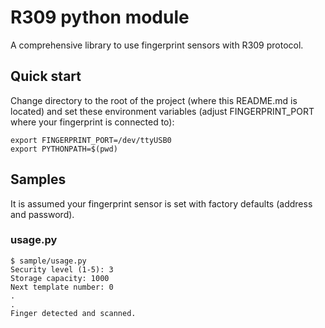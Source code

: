 # R309 python module

A comprehensive library to use fingerprint sensors with R309 protocol.

## Quick start

Change directory to the root of the project (where this README.md is located)
and set these environment variables (adjust FINGERPRINT\_PORT where your
fingerprint is connected to):

	export FINGERPRINT_PORT=/dev/ttyUSB0
	export PYTHONPATH=$(pwd)

## Samples

It is assumed your fingerprint sensor is set with factory defaults (address
and password).

### usage.py

```
$ sample/usage.py 
Security level (1-5): 3
Storage capacity: 1000
Next template number: 0
.
.
Finger detected and scanned.

```

